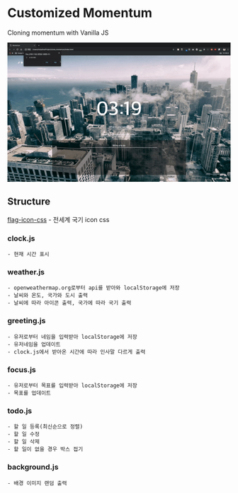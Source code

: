 # **Customized Momentum**

Cloning momentum with Vanilla JS

![](momentum.gif)

## **Structure**

[flag-icon-css](http://flag-icon-css.lip.is/) - 전세계 국기 icon css

### **clock.js**

```
- 현재 시간 표시
```

### **weather.js**

```
- openweathermap.org로부터 api를 받아와 localStorage에 저장
- 날씨와 온도, 국가와 도시 출력
- 날씨에 따라 아이콘 출력, 국가에 따라 국기 출력
```

### **greeting.js**

```
- 유저로부터 네임을 입력받아 localStorage에 저장
- 유저네임을 업데이트
- clock.js에서 받아온 시간에 따라 인사말 다르게 출력
```

### **focus.js**

```
- 유저로부터 목표를 입력받아 localStorage에 저장
- 목표를 업데이트
```

### **todo.js**

```
- 할 일 등록(최신순으로 정렬)
- 할 일 수정
- 할 일 삭제
- 할 일이 없을 경우 박스 접기
```

### **background.js**

```
- 배경 이미지 랜덤 출력
```
